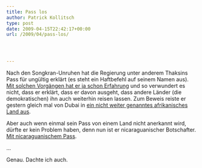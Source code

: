 ```yaml
---
title: Pass los
author: Patrick Kollitsch
type: post
date: 2009-04-15T22:42:17+00:00
url: /2009/04/pass-los/




---
```

Nach den Songkran-Unruhen hat die Regierung unter anderem Thaksins Pass für ungültig erklärt (es steht ein Haftbefehl auf seinem Namen aus). <a href="1089">Mit solchen Vorgängen hat er ja schon Erfahrung</a> und so verwundert es nicht, dass er erklärt, dass er davon ausgeht, dass andere Länder (die demokratischen) ihn auch weiterhin reisen lassen. Zum Beweis reiste er gestern gleich mal von Dubai in [ein nicht weiter genanntes afrikanisches Land aus][1].

Aber auch wenn einmal sein Pass von einem Land nicht anerkannt wird, dürfte er kein Problem haben, denn nun ist er nicaraguanischer Botschafter. [Mit nicaraguanischem Pass][2]. 

...

Genau. Dachte ich auch.

 [1]: http://www.nationmultimedia.com/news/30100636/Thaksin-travelled--to-Africa-with-his-passport---D
 [2]: http://www.nationmultimedia.com/news/30100631/Thaksin-given-Nicaraguan-passport